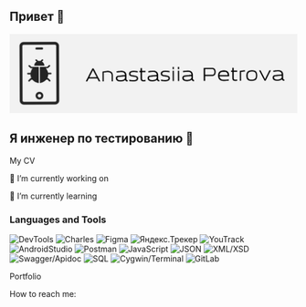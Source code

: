 ## Привет 👋

<!--
**petrova-andm/petrova-andm** is a ✨ _special_ ✨ repository because its `README.md` (this file) appears on your GitHub profile.

Here are some ideas to get you started:

- 🔭 I’m currently working on ...
- 🌱 I’m currently learning ...
- 👯 I’m looking to collaborate on ...
- 🤔 I’m looking for help with ...
- 💬 Ask me about ...
- 📫 How to reach me: ...
- 😄 Pronouns: ...
- ⚡ Fun fact: ...
-->

![Header](https://github.com/petrova-andm/petrova-andm/blob/main/assets/header.png)

## Я инженер по тестированию 🐞

My CV

🔭 I’m currently working on

🌱 I’m currently learning

### Languages and Tools
![DevTools](https://img.shields.io/badge/-DevTools-090909?style=for-the-badge&logo=googlechrome)
![Charles](https://img.shields.io/badge/-charles-090909?style=for-the-badge&logo=charles)
![Figma](https://img.shields.io/badge/-figma-090909?style=for-the-badge&logo=figma)
![Яндекс.Трекер](https://img.shields.io/badge/-яндекс.трекер-090909?style=for-the-badge&logo=яндекс.трекер)
![YouTrack](https://img.shields.io/badge/-youtrack-090909?style=for-the-badge&logo=youtrack)
![AndroidStudio](https://img.shields.io/badge/-androidstudio-090909?style=for-the-badge&logo=androidstudio)
![Postman](https://img.shields.io/badge/-postman-090909?style=for-the-badge&logo=postman)
![JavaScript](https://img.shields.io/badge/-javascript-090909?style=for-the-badge&logo=javascript)
![JSON](https://img.shields.io/badge/-json-090909?style=for-the-badge&logo=json)
![XML/XSD](https://img.shields.io/badge/-xml/xsd-090909?style=for-the-badge&logo=xml&xsd)
![Swagger/Apidoc](https://img.shields.io/badge/-swagger/apidoc-090909?style=for-the-badge&logo=swagger)
![SQL](https://img.shields.io/badge/-sql-090909?style=for-the-badge&logo=mysql)
![Cygwin/Terminal](https://img.shields.io/badge/-cygwin/terminal-090909?style=for-the-badge&logo=terminal&cygwin)
![GitLab](https://img.shields.io/badge/-gitlab-090909?style=for-the-badge&logo=gitlab)



Portfolio

How to reach me:

